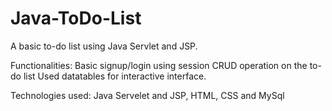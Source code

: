 # Java-ToDo-List

A basic to-do list using Java Servlet and JSP.  

Functionalities: 
Basic signup/login using session
CRUD operation on the to-do list
Used datatables for interactive interface. 

Technologies used: Java Servelet and JSP, HTML, CSS and MySql
